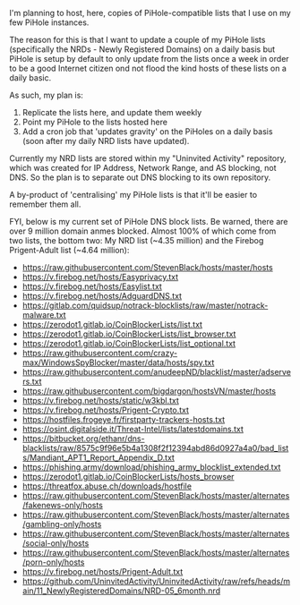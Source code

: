 I'm planning to host, here, copies of PiHole-compatible lists that I use on my few PiHole instances.

The reason for this is that I want to update a couple of my PiHole lists (specifically the NRDs - Newly Registered Domains) on a daily basis but PiHole is setup by default to only update from the lists once a week in order to be a good Internet citizen ond not flood the kind hosts of these lists on a daily basic.

As such, my plan is:
1. Replicate the lists here, and update them weekly
2. Point my PiHole to the lists hosted here
3. Add a cron job that 'updates gravity' on the PiHoles on a daily basis (soon after my daily NRD lists have updated).

Currently my NRD lists are stored within my "Uninvited Activity" repository, which was created for IP Address, Network Range, and AS blocking, not DNS. So the plan is to separate out DNS blocking to its own repository.

A by-product of 'centralising' my PiHole lists is that it'll be easier to remember them all.

FYI, below is my current set of PiHole DNS block lists. Be warned, there are over 9 million domain anmes blocked. Almost 100% of which come from two lists, the bottom two: My NRD list (~4.35 million) and the Firebog Prigent-Adult list (~4.64 million):
- https://raw.githubusercontent.com/StevenBlack/hosts/master/hosts
- https://v.firebog.net/hosts/Easyprivacy.txt
- https://v.firebog.net/hosts/Easylist.txt
- https://v.firebog.net/hosts/AdguardDNS.txt
- https://gitlab.com/quidsup/notrack-blocklists/raw/master/notrack-malware.txt
- https://zerodot1.gitlab.io/CoinBlockerLists/list.txt
- https://zerodot1.gitlab.io/CoinBlockerLists/list_browser.txt
- https://zerodot1.gitlab.io/CoinBlockerLists/list_optional.txt
- https://raw.githubusercontent.com/crazy-max/WindowsSpyBlocker/master/data/hosts/spy.txt
- https://raw.githubusercontent.com/anudeepND/blacklist/master/adservers.txt
- https://raw.githubusercontent.com/bigdargon/hostsVN/master/hosts
- https://v.firebog.net/hosts/static/w3kbl.txt
- https://v.firebog.net/hosts/Prigent-Crypto.txt
- https://hostfiles.frogeye.fr/firstparty-trackers-hosts.txt
- https://osint.digitalside.it/Threat-Intel/lists/latestdomains.txt
- https://bitbucket.org/ethanr/dns-blacklists/raw/8575c9f96e5b4a1308f2f12394abd86d0927a4a0/bad_lists/Mandiant_APT1_Report_Appendix_D.txt
- https://phishing.army/download/phishing_army_blocklist_extended.txt
- https://zerodot1.gitlab.io/CoinBlockerLists/hosts_browser
- https://threatfox.abuse.ch/downloads/hostfile
- https://raw.githubusercontent.com/StevenBlack/hosts/master/alternates/fakenews-only/hosts
- https://raw.githubusercontent.com/StevenBlack/hosts/master/alternates/gambling-only/hosts
- https://raw.githubusercontent.com/StevenBlack/hosts/master/alternates/social-only/hosts
- https://raw.githubusercontent.com/StevenBlack/hosts/master/alternates/porn-only/hosts
- https://v.firebog.net/hosts/Prigent-Adult.txt
- https://github.com/UninvitedActivity/UninvitedActivity/raw/refs/heads/main/11_NewlyRegisteredDomains/NRD-05_6month.nrd

